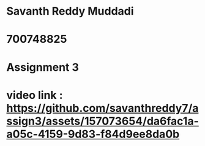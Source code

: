 # Savanth Reddy Muddadi
# 700748825
# Assignment 3
# video link : https://github.com/savanthreddy7/assign3/assets/157073654/da6fac1a-a05c-4159-9d83-f84d9ee8da0b


